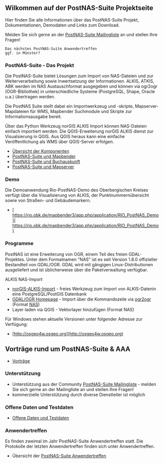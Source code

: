 ## Wilkommen auf der PostNAS-Suite Projektseite

Hier finden Sie alle Informationen über das PostNAS-Suite Projekt, Dokumentationen, Demodaten und Links zum Download.

Melden Sie sich gerne an der [PostNAS-Suite Mailingliste](https://lists.osgeo.org/mailman/listinfo/nas) an und stellen Ihre Fragen!


```
Das nächstes PostNAS-Suite Anwendertreffen
ggf. in Münster?
```




### PostNAS-Suite - Das Projekt

Die PostNAS-Suite bietet Lösungen zum Import von NAS-Dateien und zur Weiterverarbeitung sowie Inwertsetzung der Informationen. ALKIS, ATKIS, ABK werden im NAS Austauschformat ausgegeben und können via ogr2ogr (​OGR-Bibliothek) in unterschiedliche Systeme (PostgreSQL, Shape, Oracle u.a.) übertragen werden.

Die PostNAS Suite stellt dabei ein Importwerkzeug und -skripte, Mapserver-Mapdateien für WMS, Mapbender Suchmodule und Skripte zur Informationsausgabe bereit.

Über das Python Werkzeug norGIS ALKIS Import können NAS-Dateien einfach importiert werden. Die QGIS-Erweiterung norGIS ALKIS dienst zur Visualsierung in QGIS. Aus QGIS heraus kann eine einfache Veröffentlichung als WMS über QGIS-Server erfolgen.

- [Übersicht der Komponenten](postnas-suite-komponenten.md)
- [PostNAS-Suite und Mapbender](postnas-suite-mapbender.md)
- [PostNAS-Suite und Buchauskunft](postnas-suite-buchauskunft.md)
- [PostNAS-Suite und Mapserver](postnas-suite-mapserver.md)
 


### Demo

Die Demoanwendung Rio-PostNAS-Demo des Oberbergischen Kreises verfügt über die Visualisierung von ALKIS, der Punktnummernübersicht sowie von Straßen- und Gebäudemarkern.

- [​https://rio.obk.de/mapbender3/app.php/application/RIO_PostNAS_Demo](​https://rio.obk.de/mapbender3/app.php/application/RIO_PostNAS_Demo)


### Programme

PostNAS ist eine Erweiterung von OGR, einem Teil des freien GDAL-Projektes. Unter dem Formatnamen "NAS" ist es seit Version 1.8.0 offizieller Bestandteil von GDAL/OGR. GDAL wird mit gängigen Linux-Distributionen ausgeliefert und ist üblicherweise über die Paketverwaltung verfügbar.

ALKIS NAS-Import
- [​norGIS-ALKIS-Import](https://www.norbit.de/68/) - freies Werkzeug zum Import von ALKIS-Datenin eine PostgreSQL/PostGIS Datenbank
- [GDAL/OGR Homepage](https://gdal.org/) - Import über die Kommandozeile via [ogr2ogr](https://gdal.org/programs/ogr2ogr.html#ogr2ogr) (Format [NAS](https://gdal.org/drivers/vector/nas.html#vector-nas))
- Layer laden via QGIS - Vektorlayer hinzufügen (Format NAS)

Für Windows stehen aktuelle Versionen unter folgender Adresse zur Verfügung:

- ​[http://osgeo4w.osgeo.org](http://osgeo4w.osgeo.org)


## Vorträge rund um PostNAS-Suite & AAA

- [Vorträge](postnas-suite-vortraege.md)


### Unterstützung

- Unterstützung aus der Community ​[PostNAS-Suite Mailingliste](https://lists.osgeo.org/mailman/listinfo/nas) - melden Sie sich gerne an der Mailingliste an und stellen Ihre Fragen!
- kommerzielle Unterstützung durch diverse Dienstleiter ist möglich

### Offene Daten und Testdaten

- [Offene Daten und Testdaten](testdaten.md)


### Anwendertreffen

Es finden zweimal im Jahr PostNAS-Suite Anwendertreffen statt. Die Protokolle der letzten Anwendertreffen finden sich unter Anwendertreffen.

- Übersicht der [PostNAS-Suite Anwendertreffen](postnas-suite-anwendertreffen.md)
 

